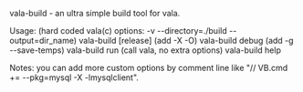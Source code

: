 vala-build - an ultra simple build tool for vala.

Usage: (hard coded vala(c) options: -v --directory=./build --output=dir_name)
    vala-build [release]    (add -X -O)
    vala-build debug        (add -g --save-temps)
    vala-build run          (call vala, no extra options)
    vala-build help

Notes:
    you can add more custom options by comment line like "// VB.cmd += --pkg=mysql -X -lmysqlclient".
